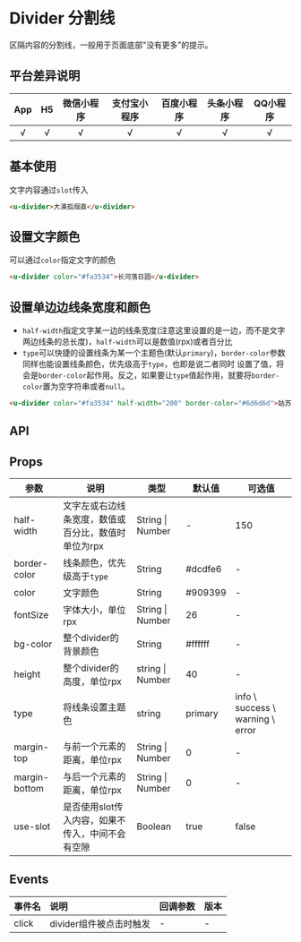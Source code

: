 # Divider 分割线 <to-api/>

<demo-model url="/pages/componentsB/divider/index"></demo-model>


区隔内容的分割线，一般用于页面底部"没有更多"的提示。

## 平台差异说明

|App|H5|微信小程序|支付宝小程序|百度小程序|头条小程序|QQ小程序|
|:-:|:-:|:-:|:-:|:-:|:-:|:-:|
|√|√|√|√|√|√|√|

## 基本使用

文字内容通过`slot`传入

```html
<u-divider>大漠孤烟直</u-divider>
```

## 设置文字颜色
可以通过`color`指定文字的颜色
```html
<u-divider color="#fa3534">长河落日圆</u-divider>
```

## 设置单边边线条宽度和颜色

- `half-width`指定文字某一边的线条宽度(注意这里设置的是一边，而不是文字两边线条的总长度)，`half-width`可以是数值(rpx)或者百分比
- `type`可以快捷的设置线条为某一个主题色(默认`primary`)，`border-color`参数同样也能设置线条颜色，优先级高于`type`，也即是说二者同时
设置了值，将会是`border-color`起作用。反之，如果要让`type`值起作用，就要将`border-color`置为空字符串或者`null`。

```html
<u-divider color="#fa3534" half-width="200" border-color="#6d6d6d">姑苏城外寒山寺</u-divider>
```


## API

## Props

| 参数          | 说明            | 类型            |        默认值        | 可选值   |
|-------------  |---------------- |---------------- |---------------------- |-------- |
| half-width | 文字左或右边线条宽度，数值或百分比，数值时单位为rpx  | String \| Number | - | 150 |
| border-color | 线条颜色，优先级高于`type` | String  | #dcdfe6 | - |
| color | 文字颜色 | String  | #909399 | - |
| fontSize | 字体大小，单位rpx | String \| Number  | 26 | - |
| bg-color | 整个divider的背景颜色 | String  | #ffffff | - |
| height | 整个divider的高度，单位rpx | string \| Number  | 40 | - |
| type | 将线条设置主题色 | string  | primary | info \ success \ warning \ error |
| margin-top | 与前一个元素的距离，单位rpx | String \| Number  | 0 | - |
| margin-bottom | 与后一个元素的距离，单位rpx | String \| Number  | 0 | - |
| use-slot | 是否使用slot传入内容，如果不传入，中间不会有空隙 | Boolean  | true | false |



## Events


|事件名|说明|回调参数|版本|
|:-|:-|:-|:-|
| click | divider组件被点击时触发 | - | - |